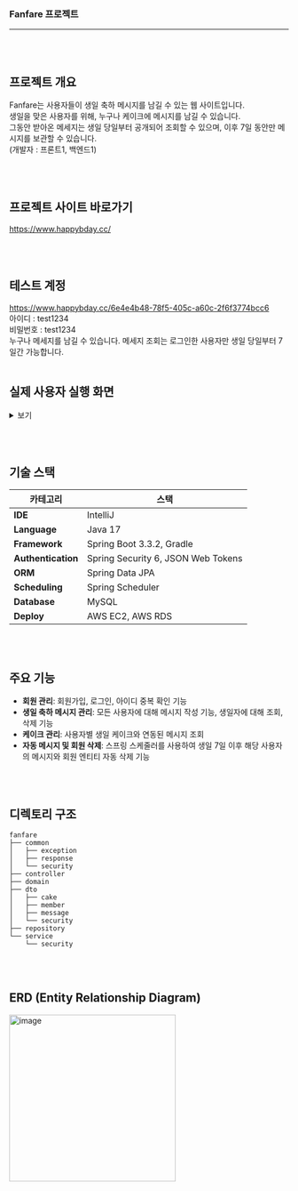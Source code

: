 ### Fanfare 프로젝트

---


<br><br>
## 프로젝트 개요

Fanfare는 사용자들이 생일 축하 메시지를 남길 수 있는 웹 사이트입니다. <br>
생일을 맞은 사용자를 위해, 누구나 케이크에 메시지를 남길 수 있습니다. <br>
그동안 받아온 메세지는 생일 당일부터 공개되어 조회할 수 있으며, 이후 7일 동안만 메시지를 보관할 수 있습니다. <br>
(개발자 : 프론트1, 백엔드1) </br>


<br><br>
## 프로젝트 사이트 바로가기
https://www.happybday.cc/

<br><br>
## 테스트 계정
https://www.happybday.cc/6e4e4b48-78f5-405c-a60c-2f6f3774bcc6 <br>
아이디 : test1234 <br>
비밀번호 : test1234 <br>
누구나 메세지를 남길 수 있습니다. 
메세지 조회는 로그인한 사용자만 생일 당일부터 7일간 가능합니다. 
<br><br>

## 실제 사용자 실행 화면
<details>
    <summary> 보기 </summary> 
    <img src="https://github.com/user-attachments/assets/a73b4011-9586-4f0a-8474-f8f637e6d7a0" alt="home" style="width: 4cm;" /> &nbsp;
    <img src="https://github.com/user-attachments/assets/6a79282b-0314-46f0-8e89-dbd1910f832d" alt="createmessage" style="width: 4cm;" /> &nbsp;
    <img src="https://github.com/user-attachments/assets/21f03789-27b0-4075-b690-62dbca700c0d" alt="messages" style="width: 4cm;" /> &nbsp;
    <img src="https://github.com/user-attachments/assets/955d83bb-8206-4373-aee4-7e409a47b137" alt="messages" style="width: 4cm;" /> &nbsp;
</details>

<br><br>

## 기술 스택
| **카테고리**        | **스택**                                                                                                                                  |
|---------------------|------------------------------------------------------------------------------------------------------------------------------------------|
| **IDE**             | IntelliJ                                                                                                                                  |
| **Language**        | Java 17                                                                                                                                   |
| **Framework**       | Spring Boot 3.3.2, Gradle                                                                                                                 |
| **Authentication**  | Spring Security 6, JSON Web Tokens                                                                                                        |
| **ORM**             | Spring Data JPA                                                                                                                           |
| **Scheduling**      | Spring Scheduler                                                                                                                          |
| **Database**        | MySQL                                                                                                                                     |
| **Deploy**          | AWS EC2, AWS RDS                                                                                                                          |



<br><br>
## 주요 기능

- **회원 관리**: 회원가입, 로그인, 아이디 중복 확인 기능
- **생일 축하 메시지 관리**: 모든 사용자에 대해 메시지 작성 기능, 생일자에 대해 조회, 삭제 기능
- **케이크 관리**: 사용자별 생일 케이크와 연동된 메시지 조회
- **자동 메시지 및 회원 삭제**: 스프링 스케줄러를 사용하여 생일 7일 이후 해당 사용자의 메시지와 회원 엔티티 자동 삭제 기능

<br><br>
## 디렉토리 구조

```
fanfare
├── common
│   ├── exception     
│   ├── response      
│   └── security      
├── controller       
├── domain           
├── dto
│   ├── cake         
│   ├── member       
│   ├── message     
│   └── security    
├── repository      
└── service         
    └── security    
```
<br><br>
## ERD (Entity Relationship Diagram)

<img width="300" alt="image" src="https://github.com/user-attachments/assets/c754b48f-2c50-4d9f-b2a4-df18accb5870">
